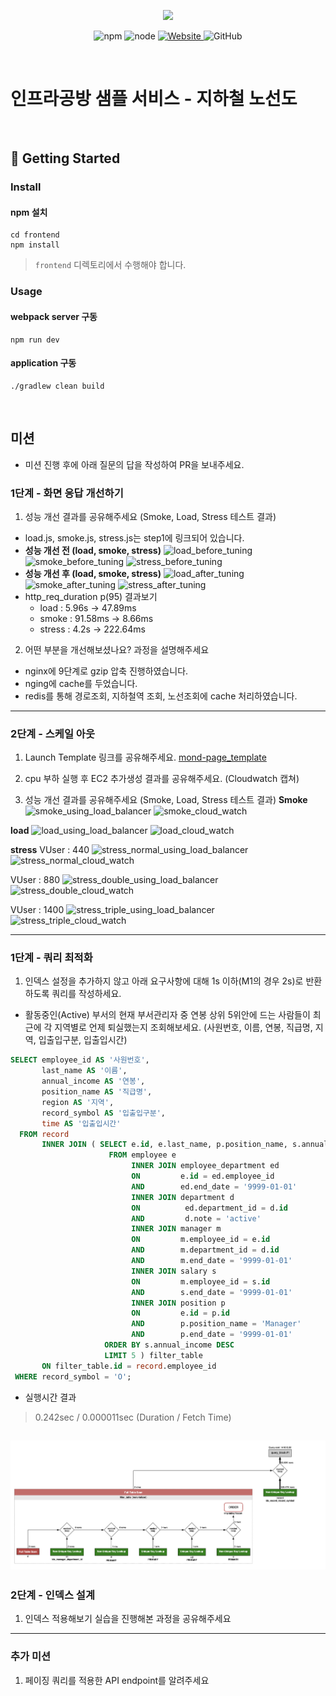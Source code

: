 <p align="center">
    <img width="200px;" src="https://raw.githubusercontent.com/woowacourse/atdd-subway-admin-frontend/master/images/main_logo.png"/>
</p>
<p align="center">
  <img alt="npm" src="https://img.shields.io/badge/npm-%3E%3D%205.5.0-blue">
  <img alt="node" src="https://img.shields.io/badge/node-%3E%3D%209.3.0-blue">
  <a href="https://edu.nextstep.camp/c/R89PYi5H" alt="nextstep atdd">
    <img alt="Website" src="https://img.shields.io/website?url=https%3A%2F%2Fedu.nextstep.camp%2Fc%2FR89PYi5H">
  </a>
  <img alt="GitHub" src="https://img.shields.io/github/license/next-step/atdd-subway-service">
</p>

<br>

# 인프라공방 샘플 서비스 - 지하철 노선도

<br>

## 🚀 Getting Started

### Install
#### npm 설치
```
cd frontend
npm install
```
> `frontend` 디렉토리에서 수행해야 합니다.

### Usage
#### webpack server 구동
```
npm run dev
```
#### application 구동
```
./gradlew clean build
```
<br>

## 미션

* 미션 진행 후에 아래 질문의 답을 작성하여 PR을 보내주세요.


### 1단계 - 화면 응답 개선하기
1. 성능 개선 결과를 공유해주세요 (Smoke, Load, Stress 테스트 결과)

- load.js, smoke.js, stress.js는 step1에 링크되어 있습니다.
- **성능 개선 전 (load, smoke, stress)**
![load_before_tuning](todo/images/step1/load_before_tuning.png)
![smoke_before_tuning](todo/images/step1/smoke_before_tuning.png)
![stress_before_tuning](todo/images/step1/stress_before_tuning.png)
- **성능 개선 후 (load, smoke, stress)**
![load_after_tuning](todo/images/step1/load_after_tuning.png)
![smoke_after_tuning](todo/images/step1/smoke_after_tuning.png)
![stress_after_tuning](todo/images/step1/stress_after_tuning.png)
- http_req_duration p(95) 결과보기 
  - load : 5.96s -> 47.89ms
  - smoke : 91.58ms -> 8.66ms
  - stress : 4.2s -> 222.64ms

2. 어떤 부분을 개선해보셨나요? 과정을 설명해주세요
- nginx에 9단계로 gzip 압축 진행하였습니다.
- nging에 cache를 두었습니다.
- redis를 통해 경로조회, 지하철역 조회, 노선조회에 cache 처리하였습니다. 

---

### 2단계 - 스케일 아웃

1. Launch Template 링크를 공유해주세요.
[mond-page_template](https://ap-northeast-2.console.aws.amazon.com/ec2/v2/home?region=ap-northeast-2#LaunchTemplateDetails:launchTemplateId=lt-0ee1831f0ea025fce)

2. cpu 부하 실행 후 EC2 추가생성 결과를 공유해주세요. (Cloudwatch 캡쳐)
3. 성능 개선 결과를 공유해주세요 (Smoke, Load, Stress 테스트 결과)
**Smoke**
![smoke_using_load_balancer](todo/images/step2/smoke_using_load_balancer.png)
![smoke_cloud_watch](todo/images/step2/smoke_cloud_watch.png)

**load**
![load_using_load_balancer](todo/images/step2/load_using_load_balancer.png)
![load_cloud_watch](todo/images/step2/load_cloud_watch.png)

**stress**
VUser : 440
![stress_normal_using_load_balancer](todo/images/step2/stress_normal_using_load_balancer.png)
![stress_normal_cloud_watch](todo/images/step2/stress_normal_cloud_watch.png)

VUser : 880
![stress_double_using_load_balancer](todo/images/step2/stress_double_using_load_balancer.png)
![stress_double_cloud_watch](todo/images/step2/stress_double_cloud_watch.png)

VUser : 1400
![stress_triple_using_load_balancer](todo/images/step2/stress_triple_using_load_balancer.png)
![stress_triple_cloud_watch](todo/images/step2/stress_triple_cloud_watch.png)

---

### 1단계 - 쿼리 최적화

1. 인덱스 설정을 추가하지 않고 아래 요구사항에 대해 1s 이하(M1의 경우 2s)로 반환하도록 쿼리를 작성하세요.
- 활동중인(Active) 부서의 현재 부서관리자 중 연봉 상위 5위안에 드는 사람들이 최근에 각 지역별로 언제 퇴실했는지 조회해보세요. (사원번호, 이름, 연봉, 직급명, 지역, 입출입구분, 입출입시간)
```sql
SELECT employee_id AS '사원번호',
	   last_name AS '이름',
       annual_income AS '연봉',
	   position_name AS '직급명',
       region AS '지역', 
       record_symbol AS '입출입구분',
       time AS '입출입시간'
  FROM record
       INNER JOIN ( SELECT e.id, e.last_name, p.position_name, s.annual_income, d.department_name
					  FROM employee e
						   INNER JOIN employee_department ed
						   ON         e.id = ed.employee_id
						   AND        ed.end_date = '9999-01-01'
						   INNER JOIN department d
						   ON          ed.department_id = d.id
						   AND         d.note = 'active'
						   INNER JOIN manager m
						   ON         m.employee_id = e.id
						   AND        m.department_id = d.id
						   AND        m.end_date = '9999-01-01'
						   INNER JOIN salary s
						   ON         m.employee_id = s.id
						   AND        s.end_date = '9999-01-01'
						   INNER JOIN position p
						   ON         e.id = p.id
                           AND        p.position_name = 'Manager'
						   AND        p.end_date = '9999-01-01'
					 ORDER BY s.annual_income DESC
					 LIMIT 5 ) filter_table
       ON filter_table.id = record.employee_id
 WHERE record_symbol = 'O';
```
- 실행시간 결과
> 0.242sec / 0.000011sec (Duration / Fetch Time)

![query_result](todo/images/step3/step3_image2_query_result.png)
---

### 2단계 - 인덱스 설계

1. 인덱스 적용해보기 실습을 진행해본 과정을 공유해주세요

---

### 추가 미션

1. 페이징 쿼리를 적용한 API endpoint를 알려주세요
